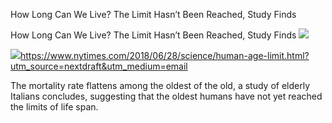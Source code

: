 How Long Can We Live? The Limit Hasn’t Been Reached, Study Finds

How Long Can We Live? The Limit Hasn’t Been Reached, Study Finds
![](../_resources/5f854b2031556f7bb449f016cec9b545.png)

![](../_resources/c1150ebfeac128c095f8daaa06ff4b1f.png)https://www.nytimes.com/2018/06/28/science/human-age-limit.html?utm_source=nextdraft&utm_medium=email

The mortality rate flattens among the oldest of the old, a study of elderly Italians concludes, suggesting that the oldest humans have not yet reached the limits of life span.